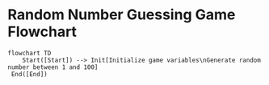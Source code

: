 # Random Number Guessing Game Flowchart

```mermaid
flowchart TD
    Start([Start]) --> Init[Initialize game variables\nGenerate random number between 1 and 100]
 End([End])
```
